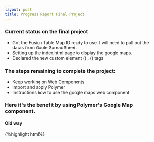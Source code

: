 ```yaml
---
layout: post
title: Progress Report Final Project
---
```


### Current status on the final project
- Got the Fusion Table Map ID ready to use. I will need to pull out the datas from Goole SpreadSheet.
- Setting up the index.html page to display the google maps.
- Declared the new custom element (<google-map>) , (<google-map-marker>) tags

### The steps remaining to complete the project:
- Keep working on Web Components
- Import and apply Polymer 
- Instructions how to use the google maps web component

### Here it's the benefit by using Polymer's Google Map component.

#### Old way
{%highlight html%}
<style>
  #map-canvas{
  height: 100%;
  width: 100%;}
</style>
<div id="map-canvas"></div>
<script src="https://maps.googleapis.com/maps/api/js?v=3.exp"></script>
<script type="text/javascript">
  var map;
  function init(){
    var mapOptions = {
      zoom:10,
      center:new google.maps.LatLng(41.876438, -87.620576)
    };
    map = new google.maps.Map(document.getElementById('map-canvas'), mapOptions);
  }
  // add DOM listener to the window object, when the map is loaded, it will execute init function
  google.maps.event.addDomListener(window, 'load', init);
</script>

{%endhighlight%}

#### With Polymer's Google Map Component
{%highlight html%}
<style>
  #map-canvas{
  display: block;
  height: 100%;}
</style>
<google-map latitude="41.876438" longtitude="-87.620576" zoom="10"><google-map>
{%endhighlight%}
